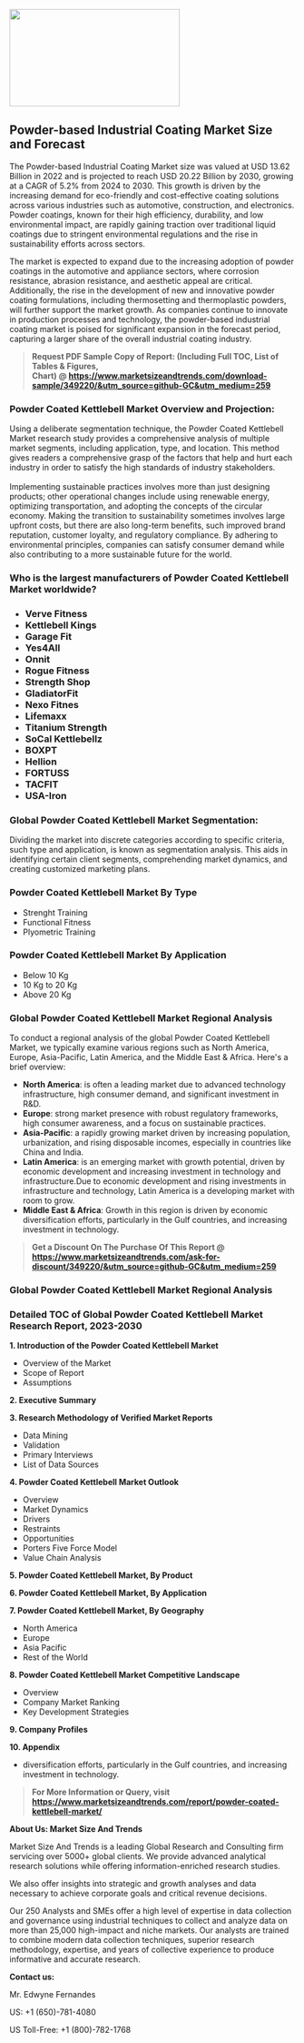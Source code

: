 <p><img class="alignnone size-medium wp-image-20088" src="https://ffe5etoiles.com/wp-content/uploads/2024/12/MST1-300x171.png" alt="" width="300" height="171" /></p><h2>Powder-based Industrial Coating Market Size and Forecast</h2><p>The Powder-based Industrial Coating Market size was valued at USD 13.62 Billion in 2022 and is projected to reach USD 20.22 Billion by 2030, growing at a CAGR of 5.2% from 2024 to 2030. This growth is driven by the increasing demand for eco-friendly and cost-effective coating solutions across various industries such as automotive, construction, and electronics. Powder coatings, known for their high efficiency, durability, and low environmental impact, are rapidly gaining traction over traditional liquid coatings due to stringent environmental regulations and the rise in sustainability efforts across sectors.</p><p>The market is expected to expand due to the increasing adoption of powder coatings in the automotive and appliance sectors, where corrosion resistance, abrasion resistance, and aesthetic appeal are critical. Additionally, the rise in the development of new and innovative powder coating formulations, including thermosetting and thermoplastic powders, will further support the market growth. As companies continue to innovate in production processes and technology, the powder-based industrial coating market is poised for significant expansion in the forecast period, capturing a larger share of the overall industrial coating industry.</p></p><blockquote id="" class=""><strong>Request PDF Sample Copy of Report: (Including Full TOC, List of Tables &amp; Figures, Chart)&nbsp;@&nbsp;<strong><a href="https://www.marketsizeandtrends.com/download-sample/349220/&utm_source=github-GC&utm_medium=259" target="_blank">https://www.marketsizeandtrends.com/download-sample/349220/&utm_source=github-GC&utm_medium=259</a></strong></strong></blockquote><h3 id="" class="">Powder Coated Kettlebell Market&nbsp;Overview and Projection:</h3><p id="" class="">Using a deliberate segmentation technique, the Powder Coated Kettlebell Market research study provides a comprehensive analysis of multiple market segments, including application, type, and location. This method gives readers a comprehensive grasp of the factors that help and hurt each industry in order to satisfy the high standards of industry stakeholders. <br /> <br />Implementing sustainable practices involves more than just designing products; other operational changes include using renewable energy, optimizing transportation, and adopting the concepts of the circular economy. Making the transition to sustainability sometimes involves large upfront costs, but there are also long-term benefits, such improved brand reputation, customer loyalty, and regulatory compliance. By adhering to environmental principles, companies can satisfy consumer demand while also contributing to a more sustainable future for the world.</p><h3 id="" class="">Who is the largest manufacturers of&nbsp;Powder Coated Kettlebell Market worldwide?</h3><h3 class=""><p><ul><li>Verve Fitness </li><li> Kettlebell Kings </li><li> Garage Fit </li><li> Yes4All </li><li> Onnit </li><li> Rogue Fitness </li><li> Strength Shop </li><li> GladiatorFit </li><li> Nexo Fitnes </li><li> Lifemaxx </li><li> Titanium Strength </li><li> SoCal Kettlebellz </li><li> BOXPT </li><li> Hellion </li><li> FORTUSS </li><li> TACFIT </li><li> USA-Iron</li></ul></p></h3><h3 id="" class="">Global&nbsp;Powder Coated Kettlebell Market Segmentation:</h3><p id="" class="">Dividing the market into discrete categories according to specific criteria, such type and application, is known as segmentation analysis. This aids in identifying certain client segments, comprehending market dynamics, and creating customized marketing plans.</p><h3 id="" class="">Powder Coated Kettlebell Market&nbsp;By Type</h3><p><p><ul><li>Strenght Training</li><li> Functional Fitness</li><li> Plyometric Training</p></li></ul></p></p><h3 id="" class="">Powder Coated Kettlebell Market&nbsp;By Application</h3><p class=""><p><ul><li>Below 10 Kg</li><li> 10 Kg to 20 Kg</li><li> Above 20 Kg</li></ul></p></p><h3 id="" class="">Global Powder Coated Kettlebell Market Regional Analysis</h3><p id="" class="">To conduct a regional analysis of the global Powder Coated Kettlebell Market, we typically examine various regions such as North America, Europe, Asia-Pacific, Latin America, and the Middle East &amp; Africa. Here's a brief overview:</p><ul><li><strong>North America</strong>: is often a leading market due to advanced technology infrastructure, high consumer demand, and significant investment in R&amp;D.</li><li><strong>Europe</strong>: strong market presence with robust regulatory frameworks, high consumer awareness, and a focus on sustainable practices.</li><li><strong>Asia-Pacific</strong>: a rapidly growing market driven by increasing population, urbanization, and rising disposable incomes, especially in countries like China and India.</li><li><strong>Latin America</strong>: is an emerging market with growth potential, driven by economic development and increasing investment in technology and infrastructure.Due to economic development and rising investments in infrastructure and technology, Latin America is a developing market with room to grow.</li><li><strong>Middle East &amp; Africa</strong>: Growth in this region is driven by economic diversification efforts, particularly in the Gulf countries, and increasing investment in technology.</li></ul><blockquote id="" class=""><strong>Get a Discount On The Purchase Of This Report @ <strong><a href="https://www.marketsizeandtrends.com/ask-for-discount/349220/&utm_source=github-GC&utm_medium=259" target="_blank">https://www.marketsizeandtrends.com/ask-for-discount/349220/&utm_source=github-GC&utm_medium=259</a></strong></strong></blockquote><h3 id="" class="">Global Powder Coated Kettlebell Market Regional Analysis</h3><h3 id="" class="">Detailed TOC of Global Powder Coated Kettlebell Market Research Report, 2023-2030</h3><p id="" class=""><strong>1. Introduction of the Powder Coated Kettlebell Market</strong></p><ul><li>Overview of the Market</li><li>Scope of Report</li><li>Assumptions</li></ul><p id="" class=""><strong>2. Executive Summary</strong></p><p id="" class=""><strong>3. Research Methodology of Verified Market Reports</strong></p><ul><li>Data Mining</li><li>Validation</li><li>Primary Interviews</li><li>List of Data Sources</li></ul><p id="" class=""><strong>4. Powder Coated Kettlebell Market Outlook</strong></p><ul><li>Overview</li><li>Market Dynamics</li><li>Drivers</li><li>Restraints</li><li>Opportunities</li><li>Porters Five Force Model</li><li>Value Chain Analysis</li></ul><p id="" class=""><strong>5. Powder Coated Kettlebell Market, By Product</strong></p><p id="" class=""><strong>6. Powder Coated Kettlebell Market, By Application</strong></p><p id="" class=""><strong>7. Powder Coated Kettlebell Market, By Geography</strong></p><ul><li>North America</li><li>Europe</li><li>Asia Pacific</li><li>Rest of the World</li></ul><p id="" class=""><strong>8. Powder Coated Kettlebell Market Competitive Landscape</strong></p><ul><li>Overview</li><li>Company Market Ranking</li><li>Key Development Strategies</li></ul><p id="" class=""><strong>9. Company Profiles</strong></p><p id="" class=""><strong>10. Appendix</strong></p><ul><li>diversification efforts, particularly in the Gulf countries, and increasing investment in technology.</li></ul><blockquote id="" class=""><strong>For More Information or Query, visit <strong><strong><a href="https://www.marketsizeandtrends.com/report/powder-coated-kettlebell-market/" target="_blank">https://www.marketsizeandtrends.com/report/powder-coated-kettlebell-market/</a></strong></strong></strong></blockquote><p id="" class=""><strong>About Us: Market Size And Trends</strong></p><p id="" class="">Market Size And Trends is a leading Global Research and Consulting firm servicing over 5000+ global clients. We provide advanced analytical research solutions while offering information-enriched research studies.</p><p id="" class="">We also offer insights into strategic and growth analyses and data necessary to achieve corporate goals and critical revenue decisions.</p><p id="" class="">Our 250 Analysts and SMEs offer a high level of expertise in data collection and governance using industrial techniques to collect and analyze data on more than 25,000 high-impact and niche markets. Our analysts are trained to combine modern data collection techniques, superior research methodology, expertise, and years of collective experience to produce informative and accurate research.</p><p id="" class=""><strong>Contact us:</strong></p><p id="" class="">Mr. Edwyne Fernandes</p><p id="" class="">US: +1 (650)-781-4080</p><p id="" class="">US Toll-Free: +1 (800)-782-1768</p>
